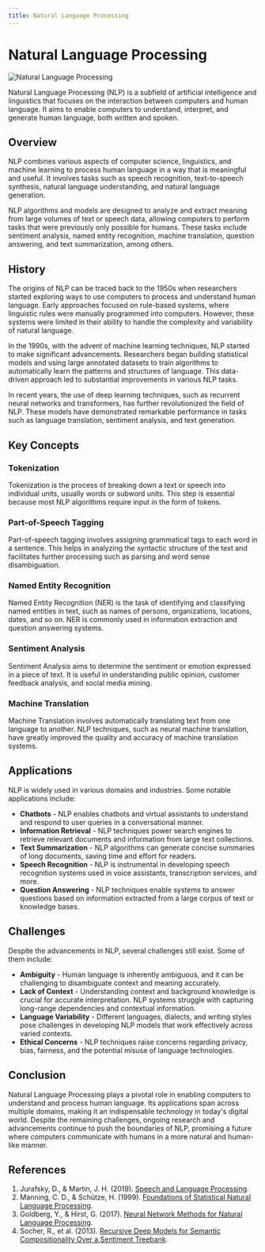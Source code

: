 ```yaml
---
title: Natural Language Processing
---
```

# Natural Language Processing

![Natural Language Processing](https://cdn.pixabay.com/photo/2017/08/31/08/27/natural-language-processing-2708234_1280.jpg)

Natural Language Processing (NLP) is a subfield of artificial intelligence and linguistics that focuses on the interaction between computers and human language. It aims to enable computers to understand, interpret, and generate human language, both written and spoken.

## Overview

NLP combines various aspects of computer science, linguistics, and machine learning to process human language in a way that is meaningful and useful. It involves tasks such as speech recognition, text-to-speech synthesis, natural language understanding, and natural language generation.

NLP algorithms and models are designed to analyze and extract meaning from large volumes of text or speech data, allowing computers to perform tasks that were previously only possible for humans. These tasks include sentiment analysis, named entity recognition, machine translation, question answering, and text summarization, among others.

## History

The origins of NLP can be traced back to the 1950s when researchers started exploring ways to use computers to process and understand human language. Early approaches focused on rule-based systems, where linguistic rules were manually programmed into computers. However, these systems were limited in their ability to handle the complexity and variability of natural language.

In the 1990s, with the advent of machine learning techniques, NLP started to make significant advancements. Researchers began building statistical models and using large annotated datasets to train algorithms to automatically learn the patterns and structures of language. This data-driven approach led to substantial improvements in various NLP tasks.

In recent years, the use of deep learning techniques, such as recurrent neural networks and transformers, has further revolutionized the field of NLP. These models have demonstrated remarkable performance in tasks such as language translation, sentiment analysis, and text generation.

## Key Concepts

### Tokenization

Tokenization is the process of breaking down a text or speech into individual units, usually words or subword units. This step is essential because most NLP algorithms require input in the form of tokens.

### Part-of-Speech Tagging

Part-of-speech tagging involves assigning grammatical tags to each word in a sentence. This helps in analyzing the syntactic structure of the text and facilitates further processing such as parsing and word sense disambiguation.

### Named Entity Recognition

Named Entity Recognition (NER) is the task of identifying and classifying named entities in text, such as names of persons, organizations, locations, dates, and so on. NER is commonly used in information extraction and question answering systems.

### Sentiment Analysis

Sentiment Analysis aims to determine the sentiment or emotion expressed in a piece of text. It is useful in understanding public opinion, customer feedback analysis, and social media mining.

### Machine Translation

Machine Translation involves automatically translating text from one language to another. NLP techniques, such as neural machine translation, have greatly improved the quality and accuracy of machine translation systems.

## Applications

NLP is widely used in various domains and industries. Some notable applications include:

- **Chatbots** - NLP enables chatbots and virtual assistants to understand and respond to user queries in a conversational manner.
- **Information Retrieval** - NLP techniques power search engines to retrieve relevant documents and information from large text collections.
- **Text Summarization** - NLP algorithms can generate concise summaries of long documents, saving time and effort for readers.
- **Speech Recognition** - NLP is instrumental in developing speech recognition systems used in voice assistants, transcription services, and more.
- **Question Answering** - NLP techniques enable systems to answer questions based on information extracted from a large corpus of text or knowledge bases.

## Challenges

Despite the advancements in NLP, several challenges still exist. Some of them include:

- **Ambiguity** - Human language is inherently ambiguous, and it can be challenging to disambiguate context and meaning accurately.
- **Lack of Context** - Understanding context and background knowledge is crucial for accurate interpretation. NLP systems struggle with capturing long-range dependencies and contextual information.
- **Language Variability** - Different languages, dialects, and writing styles pose challenges in developing NLP models that work effectively across varied contexts.
- **Ethical Concerns** - NLP techniques raise concerns regarding privacy, bias, fairness, and the potential misuse of language technologies.

## Conclusion

Natural Language Processing plays a pivotal role in enabling computers to understand and process human language. Its applications span across multiple domains, making it an indispensable technology in today's digital world. Despite the remaining challenges, ongoing research and advancements continue to push the boundaries of NLP, promising a future where computers communicate with humans in a more natural and human-like manner.

## References

1. Jurafsky, D., & Martin, J. H. (2019). [Speech and Language Processing](https://web.stanford.edu/~jurafsky/slp3/).
2. Manning, C. D., & Schütze, H. (1999). [Foundations of Statistical Natural Language Processing](https://nlp.stanford.edu/fsnlp/).
3. Goldberg, Y., & Hirst, G. (2017). [Neural Network Methods for Natural Language Processing](https://book.nlp.town/).
4. Socher, R., et al. (2013). [Recursive Deep Models for Semantic Compositionality Over a Sentiment Treebank](https://nlp.stanford.edu/~socherr/EMNLP2013_RNTN.pdf).